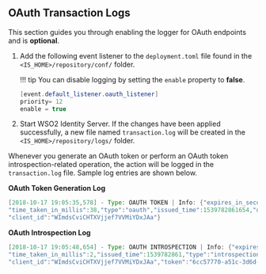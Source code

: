 ## OAuth Transaction Logs

This section guides you through enabling the logger for OAuth endpoints and is **optional**.


1.  Add the following event listener to the `deployment.toml` file found in the `<IS_HOME>/repository/conf/` folder.

    !!! tip
        You can disable logging by setting the `enable` property to **false**.  
    
    ``` java
    [event.default_listener.oauth_listener]
    priority= 12
    enable = true
    ```

2.  Start WSO2 Identity Server. If the changes have been applied successfully, a new file named `transaction.log` will be created in the `<IS_HOME>/repository/logs/` folder.

Whenever you generate an OAuth token or perform an OAuth token introspection-related operation, the action will be logged in the `transaction.log` file. Sample log entries are shown below.

**OAuth Token Generation Log**

``` java
[2018-10-17 19:05:35,578] - Type: OAUTH TOKEN | Info: {"expires_in_seconds":3126,"grant_type":"client_credentials","success":true,
"time_taken_in_millis":38,"type":"oauth","issued_time":1539782861654,"user":"admin@carbon.super",
"client_id":"WImdsCviCHTXVjjef7VVMiYDxJAa"}
```

**OAuth Introspection Log**

``` java
[2018-10-17 19:05:48,654] - Type: OAUTH INTROSPECTION | Info: {"expires_in_seconds":3113,"success":true,
"time_taken_in_millis":2,"issued_time":1539782861,"type":"introspection","user":"admin@carbon.super",
"client_id":"WImdsCviCHTXVjjef7VVMiYDxJAa","token":"6cc57770-a51c-3d6d-be62-49caa0c1217b"}
```
